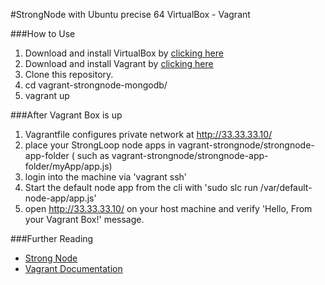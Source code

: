 #StrongNode with Ubuntu precise 64 VirtualBox - Vagrant

###How to Use
1. Download and install VirtualBox by [clicking here](https://www.virtualbox.org/wiki/Downloads)
2. Download and install Vagrant by [clicking here](http://downloads.vagrantup.com/)
3. Clone this repository.
4. cd vagrant-strongnode-mongodb/
5. vagrant up

###After Vagrant Box is up
1. Vagrantfile configures private network at http://33.33.33.10/
2. place your StrongLoop node apps in vagrant-strongnode/strongnode-app-folder ( such as vagrant-strongnode/strongnode-app-folder/myApp/app.js)
3. login into the machine via 'vagrant ssh'
4. Start the default node app from the cli with 'sudo slc run /var/default-node-app/app.js' 
5. open http://33.33.33.10/ on your host machine and verify 'Hello, From your Vagrant Box!' message.
	
###Further Reading
- [Strong Node ](http://StrongLoop.com)
- [Vagrant Documentation](http://docs.vagrantup.com/v2/getting-started/index.html)
